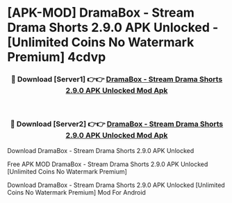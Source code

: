 # [APK-MOD] DramaBox - Stream Drama Shorts 2.9.0 APK Unlocked - [Unlimited Coins No Watermark Premium] 4cdvp



<div align="center">
<h3>🔴 Download [Server1] 👉👉 <a href="https://momento.my/?title=DramaBox_-_Stream_Drama_Shorts_2.9.0_APK_Unlocked">DramaBox - Stream Drama Shorts 2.9.0 APK Unlocked Mod Apk</a></h3><br>

<h3>🔴 Download [Server2] 👉👉 <a href="https://momento.my/?title=DramaBox_-_Stream_Drama_Shorts_2.9.0_APK_Unlocked">DramaBox - Stream Drama Shorts 2.9.0 APK Unlocked Mod Apk</a></h3>
</div>



Download DramaBox - Stream Drama Shorts 2.9.0 APK Unlocked 

Free APK MOD DramaBox - Stream Drama Shorts 2.9.0 APK Unlocked [Unlimited Coins No Watermark Premium]

Download DramaBox - Stream Drama Shorts 2.9.0 APK Unlocked [Unlimited Coins No Watermark Premium] Mod For Android

